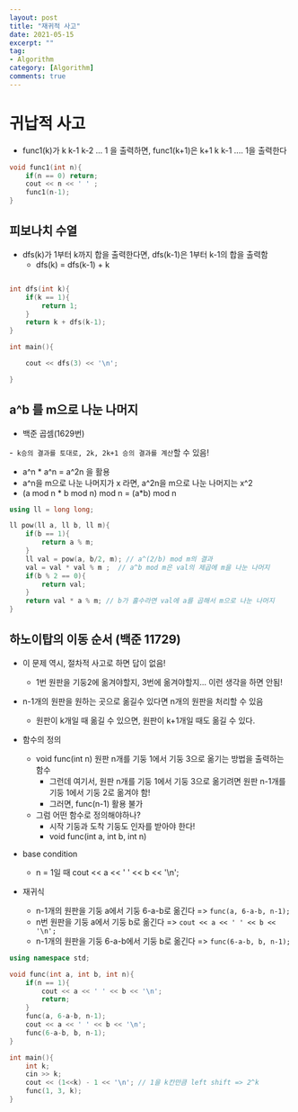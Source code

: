 ```yaml
---
layout: post
title: "재귀적 사고"
date: 2021-05-15
excerpt: ""
tag:
- Algorithm
category: [Algorithm]
comments: true
---
```


# 귀납적 사고

- func1(k)가 k k-1 k-2 ... 1 을 출력하면, func1(k+1)은 k+1 k k-1 .... 1을 출력한다

```c++
void func1(int n){
    if(n == 0) return;
    cout << n << ' ' ;
    func1(n-1);
}
```


## 피보나치 수열

- dfs(k)가 1부터 k까지 합을 출력한다면, dfs(k-1)은 1부터 k-1의 합을 출력함
    - dfs(k) = dfs(k-1) + k

```c++

int dfs(int k){
    if(k == 1){
        return 1;
    }
    return k + dfs(k-1);
}

int main(){

	cout << dfs(3) << '\n';

}


```


## a^b 를 m으로 나눈 나머지

- 백준 곱셈(1629번)

-` k승의 결과를 토대로, 2k, 2k+1 승의 결과를 계산`할 수 있음!
- a^n * a^n = a^2n 을 활용
- a^n을 m으로 나눈 나머지가 x 라면, a^2n을 m으로 나눈 나머지는 x^2
- (a mod n * b mod n) mod n = (a*b) mod n

```c++
using ll = long long;

ll pow(ll a, ll b, ll m){
    if(b == 1){
        return a % m; 
    }
    ll val = pow(a, b/2, m); // a^(2/b) mod m의 결과
    val = val * val % m ;  // a^b mod m은 val의 제곱에 m을 나눈 나머지
    if(b % 2 == 0){
        return val;
    }
    return val * a % m; // b가 홀수라면 val에 a를 곱해서 m으로 나눈 나머지
}

```


## 하노이탑의 이동 순서 (백준 11729)

- 이 문제 역시, 절차적 사고로 하면 답이 없음!
    - 1번 원판을 기둥2에 옮겨야할지, 3번에 옮겨야할지... 이런 생각을 하면 안됨!

- n-1개의 원판을 원하는 곳으로 옮길수 있다면 n개의 원판을 처리할 수 있음
    - 원판이 k개일 때 옮길 수 있으면, 원판이 k+1개일 때도 옮길 수 있다.
- 함수의 정의
    - void func(int n) 원판 n개를 기둥 1에서 기둥 3으로 옮기는 방법을 출력하는 함수
        - 그런데 여기서, 원판 n개를 기둥 1에서 기둥 3으로 옮기려면 원판 n-1개를 기둥 1에서 기둥 2로 옮겨야 함!
        - 그러면, func(n-1) 활용 불가
    - 그럼 어떤 함수로 정의해야하나?
        - 시작 기둥과 도착 기둥도 인자를 받아야 한다!
        - void func(int a, int b, int n)
- base condition
    - n = 1일 때 cout << a << ' ' << b << '\n';
- 재귀식
    - n-1개의 원판을 기둥 a에서 기둥 6-a-b로 옮긴다 => `func(a, 6-a-b, n-1);`
    - n번 원판을 기둥 a에서 기둥 b로 옮긴다 => `cout << a << ' ' << b << '\n';`
    - n-1개의 원판을 기둥 6-a-b에서 기둥 b로 옮긴다 => `func(6-a-b, b, n-1);`

```c++
using namespace std;

void func(int a, int b, int n){
    if(n == 1){
        cout << a << ' ' << b << '\n';
        return;
    }
    func(a, 6-a-b, n-1);
    cout << a << ' ' << b << '\n';
    func(6-a-b, b, n-1);
}

int main(){
    int k;
    cin >> k;
    cout << (1<<k) - 1 << '\n'; // 1을 k칸만큼 left shift => 2^k
    func(1, 3, k);
}
```